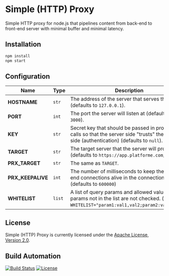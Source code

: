# Simple (HTTP) Proxy

Simple HTTP proxy for node.js that pipelines content from back-end to front-end server with minimal buffer and minimal latency.

## Installation

```bash
npm install
npm start
```

## Configuration

| Name              | Type   | Description                                                                                                                                     |
| ----------------- | ------ | ----------------------------------------------------------------------------------------------------------------------------------------------- |
| **HOSTNAME**      | `str`  | The address of the server that serves the app (defaults to `127.0.0.1`).                                                                        |
| **PORT**          | `int`  | The port the server will listen at (defaults to `3000`).                                                                                        |
| **KEY**           | `str`  | Secret key that should be passed in protected calls so that the server side "trusts" the client side (authentication) (defaults to `null`).     |
| **TARGET**        | `str`  | The target server that the server will proxy to (defaults to `https://app.platforme.com/`).                                                     |
| **PRX_TARGET**    | `str`  | The same as `TARGET`.                                                                                                                           |
| **PRX_KEEPALIVE** | `int`  | The number of milliseconds to keep the back-end connections alive in the connection pool (defaults to `600000`)                                 |
| **WHITELIST**     | `list` | A list of query params and allowed values. Query params not in the list are not checked. (e.g. `WHITELIST="param1:val1,val2;param2:val1,val2"`) |

## License

Simple (HTTP) Proxy is currently licensed under the [Apache License, Version 2.0](http://www.apache.org/licenses/).

## Build Automation

[![Build Status](https://github.com/ripe-tech/simple-proxy/workflows/Main%20Workflow/badge.svg)](https://github.com/ripe-tech/simple-proxy/actions)
[![License](https://img.shields.io/badge/license-Apache%202.0-blue.svg)](https://www.apache.org/licenses/)
